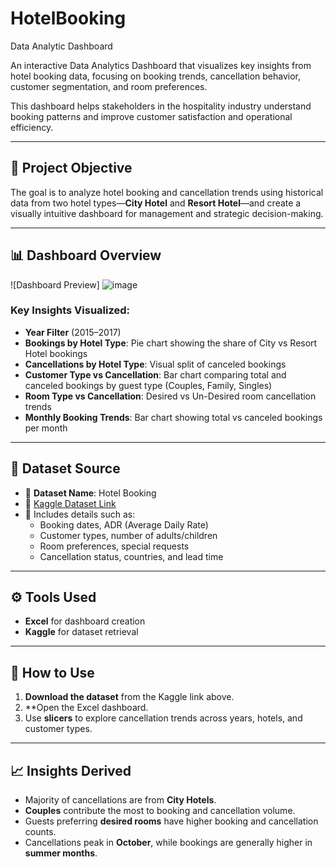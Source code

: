 # HotelBooking
Data Analytic Dashboard

An interactive Data Analytics Dashboard that visualizes key insights from hotel booking data, focusing on booking trends, cancellation behavior, customer segmentation, and room preferences.

This dashboard helps stakeholders in the hospitality industry understand booking patterns and improve customer satisfaction and operational efficiency.

---

## 📌 Project Objective

The goal is to analyze hotel booking and cancellation trends using historical data from two hotel types—**City Hotel** and **Resort Hotel**—and create a visually intuitive dashboard for management and strategic decision-making.

---

## 📊 Dashboard Overview

![Dashboard Preview] 
![image](https://github.com/user-attachments/assets/bb728973-e963-4ec0-83bf-c126542139c4)


### Key Insights Visualized:

- **Year Filter** (2015–2017)  
- **Bookings by Hotel Type**: Pie chart showing the share of City vs Resort Hotel bookings  
- **Cancellations by Hotel Type**: Visual split of canceled bookings  
- **Customer Type vs Cancellation**: Bar chart comparing total and canceled bookings by guest type (Couples, Family, Singles)  
- **Room Type vs Cancellation**: Desired vs Un-Desired room cancellation trends  
- **Monthly Booking Trends**: Bar chart showing total vs canceled bookings per month

---

## 🧾 Dataset Source

- 📂 **Dataset Name**: Hotel Booking  
- 🔗 [Kaggle Dataset Link](https://www.kaggle.com/datasets/mojtaba142/hotel-booking)  
- 📝 Includes details such as:
  - Booking dates, ADR (Average Daily Rate)
  - Customer types, number of adults/children
  - Room preferences, special requests
  - Cancellation status, countries, and lead time

---

## ⚙️ Tools Used

- **Excel** for dashboard creation   
- **Kaggle** for dataset retrieval

---

## 🚀 How to Use

1. **Download the dataset** from the Kaggle link above.
2. **Open the Excel dashboard.
3. Use **slicers** to explore cancellation trends across years, hotels, and customer types.

---

## 📈 Insights Derived

- Majority of cancellations are from **City Hotels**.
- **Couples** contribute the most to booking and cancellation volume.
- Guests preferring **desired rooms** have higher booking and cancellation counts.
- Cancellations peak in **October**, while bookings are generally higher in **summer months**.

